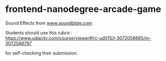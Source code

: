 frontend-nanodegree-arcade-game
===============================

Sound Effects from www.soundbible.com

Students should use this rubric: https://www.udacity.com/course/viewer#!/c-ud015/l-3072058665/m-3072588797

for self-checking their submission.
